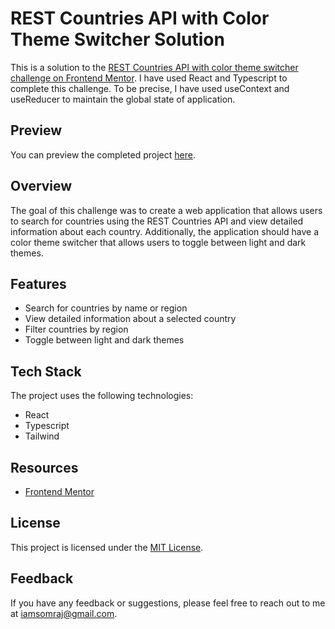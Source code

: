 # REST Countries API with Color Theme Switcher Solution

This is a solution to the [REST Countries API with color theme switcher challenge on Frontend Mentor](https://www.frontendmentor.io/challenges/rest-countries-api-with-color-theme-switcher-5cacc469fec04111f7b848ca). I have used React and Typescript to complete this challenge. To be precise, I have used useContext and useReducer to maintain the global state of application.

## Preview

You can preview the completed project [here](https://countries-app-frontend-mentor.vercel.app/).

## Overview

The goal of this challenge was to create a web application that allows users to search for countries using the REST Countries API and view detailed information about each country. Additionally, the application should have a color theme switcher that allows users to toggle between light and dark themes.

## Features

- Search for countries by name or region
- View detailed information about a selected country
- Filter countries by region
- Toggle between light and dark themes

## Tech Stack

The project uses the following technologies:

- React
- Typescript
- Tailwind

## Resources

- [Frontend Mentor](https://www.frontendmentor.io/)

## License

This project is licensed under the [MIT License](https://choosealicense.com/licenses/mit/).

## Feedback

If you have any feedback or suggestions, please feel free to reach out to me at [iamsomraj@gmail.com](mailto:iamsomraj@gmail.com).
